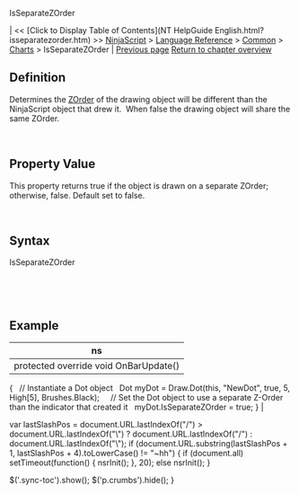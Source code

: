 ﻿










 


IsSeparateZOrder







| &lt;&lt; [Click to Display Table of Contents](NT HelpGuide English.html?isseparatezorder.htm) &gt;&gt;
 [NinjaScript](ninjascript.htm) &gt; [Language Reference](language_reference_wip.htm) &gt; [Common](common.htm) &gt; [Charts](chart.htm) &gt;
IsSeparateZOrder | [Previous page](isoverlay.htm)
[Return to chapter overview](chart.htm)










Definition
----------


Determines the [ZOrder](chart_zorder.htm) of the drawing object will be different than the NinjaScript object that drew it.  When false the drawing object will share the same ZOrder.


 


Property Value
--------------


This property returns true if the object is drawn on a separate ZOrder; otherwise, false. Default set to false.


 


Syntax
------


IsSeparateZOrder


 


 


Example
-------




| ns |
| --- |
| protected override void OnBarUpdate()
{
   // Instantiate a Dot object
   Dot myDot = Draw.Dot(this, "NewDot", true, 5, High[5], Brushes.Black);
 
   // Set the Dot object to use a separate Z-Order than the indicator that created it
   myDot.IsSeparateZOrder = true;
} |






 
 var lastSlashPos = document.URL.lastIndexOf("/") &gt; document.URL.lastIndexOf("\\") ? document.URL.lastIndexOf("/") : document.URL.lastIndexOf("\\");
 if (document.URL.substring(lastSlashPos + 1, lastSlashPos + 4).toLowerCase() != "~hh") {
 if (document.all) setTimeout(function() {
 nsrInit();
 }, 20);
 else nsrInit();
 }
 
 
 $('.sync-toc').show();
 $('p.crumbs').hide();
 }
 
 
 



